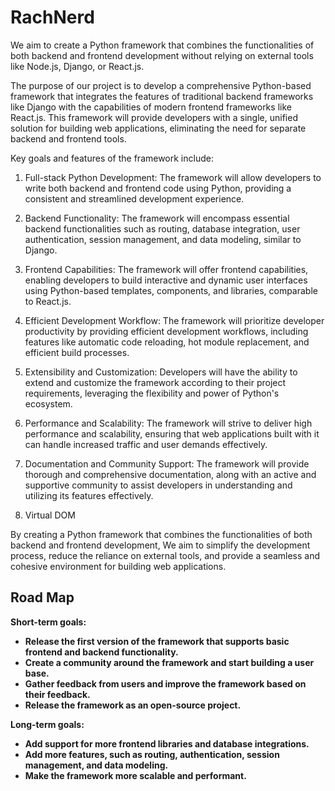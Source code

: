 # RachNerd
We aim to create a Python framework that combines the functionalities of both backend and frontend development without relying on external tools like Node.js, Django, or React.js.

The purpose of our project is to develop a comprehensive Python-based framework that integrates the features of traditional backend frameworks like Django with the capabilities of modern frontend frameworks like React.js. This framework will provide developers with a single, unified solution for building web applications, eliminating the need for separate backend and frontend tools.

Key goals and features of the framework include:

1. Full-stack Python Development: The framework will allow developers to write both backend and frontend code using Python, providing a consistent and streamlined development experience.

2. Backend Functionality: The framework will encompass essential backend functionalities such as routing, database integration, user authentication, session management, and data modeling, similar to Django.

3. Frontend Capabilities: The framework will offer frontend capabilities, enabling developers to build interactive and dynamic user interfaces using Python-based templates, components, and libraries, comparable to React.js.

4. Efficient Development Workflow: The framework will prioritize developer productivity by providing efficient development workflows, including features like automatic code reloading, hot module replacement, and efficient build processes.

5. Extensibility and Customization: Developers will have the ability to extend and customize the framework according to their project requirements, leveraging the flexibility and power of Python's ecosystem.

6. Performance and Scalability: The framework will strive to deliver high performance and scalability, ensuring that web applications built with it can handle increased traffic and user demands effectively.

7. Documentation and Community Support: The framework will provide thorough and comprehensive documentation, along with an active and supportive community to assist developers in understanding and utilizing its features effectively.
8. Virtual DOM

By creating a Python framework that combines the functionalities of both backend and frontend development, We aim to simplify the development process, reduce the reliance on external tools, and provide a seamless and cohesive environment for building web applications.

## Road Map

**Short-term goals:**

* **Release the first version of the framework that supports basic frontend and backend functionality.**
* **Create a community around the framework and start building a user base.**
* **Gather feedback from users and improve the framework based on their feedback.**
* **Release the framework as an open-source project.**


**Long-term goals:**

* **Add support for more frontend libraries and database integrations.**
* **Add more features, such as routing, authentication, session management, and data modeling.**
* **Make the framework more scalable and performant.**


